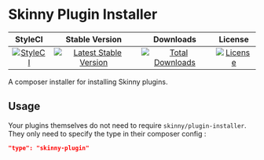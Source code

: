 # Skinny Plugin Installer

|StyleCI|Stable Version|Downloads|License|
|:------:|:------:|:------:|:------:|
|[![StyleCI](https://styleci.io/repos/73428628/shield)](https://styleci.io/repos/73428628)|[![Latest Stable Version](https://img.shields.io/packagist/v/SkinnyBot/Plugin-Installer.svg?style=flat-square)](https://packagist.org/packages/skinnybot/plugin-installer)|[![Total Downloads](https://img.shields.io/packagist/dt/skinnybot/plugin-installer.svg?style=flat-square)](https://packagist.org/packages/skinnybot/plugin-installer)|[![License](https://img.shields.io/badge/license-MIT-brightgreen.svg?style=flat-square)](https://packagist.org/packages/skinnybot/skinny-skeleton)|

A composer installer for installing Skinny plugins.

## Usage
Your plugins themselves do not need to require `skinny/plugin-installer`. They only need to specify the type in their composer config :
```json
"type": "skinny-plugin"
```
